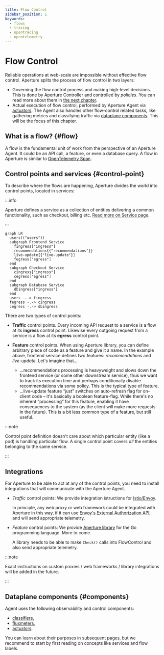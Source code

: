 ```yaml
---
title: Flow Control
sidebar_position: 1
keywords:
  - flows
  - tracing
  - opentracing
  - opentelemetry
---
```


# Flow Control

Reliable operations at web-scale are impossible without effective flow control.
Aperture splits the process of flow control in two layers:

- Governing the flow control process and making high-level decisions. This is
  done by Aperture Controller and controlled by _policies_. You can read more
  about them in [the next chapter][policies].
- Actual execution of flow control, performed by Aperture Agent via
  [actuators][actuators]. The Agent also handles other flow-control related
  tasks, like gathering metrics and classifying traffic via
  [dataplane components](#components). This will be the focus of this chapter.

## What is a flow? {#flow}

A flow is the fundamental unit of work from the perspective of an Aperture
Agent. It could be an API call, a feature, or even a database query. A flow in
Aperture is similar to [OpenTelemetry Span][span].

## Control points and services {#control-point}

To describe where the flows are happening, Aperture divides the world into
control points, located in services:

:::info

Aperture defines a service as a collection of entities delivering a common
functionality, such as checkout, billing etc.
[Read more on Service page](service.md).

:::

```mermaid
graph LR
  users(("users"))
  subgraph Frontend Service
    fingress["ingress"]
    recommendations{{"recommendations"}}
    live-update{{"live-update"}}
    fegress["egress"]
  end
  subgraph Checkout Service
    cingress["ingress"]
    cegress["egress"]
  end
  subgraph Database Service
    dbingress["ingress"]
  end
  users -.-> fingress
  fegress -.-> cingress
  cegress -.-> dbingress
```

There are two types of control points:

- **Traffic** control points. Every incoming API request to a service is a flow
  at its **ingress** control point. Likewise every outgoing request from a
  service is a flow at its **egress** control point.

- **Feature** control points. When using Aperture library, you can define
  arbitrary piece of code as a feature and give it a name. In the example above,
  frontend service defines two features: _recommendations_ and _live-update_.
  Let's imagine that…
  - …recommendations processing is heavyweight and slows down the frontend
    service (or some other downstream service), thus we want to track its
    execution time and perhaps conditionally disable recommendations via some
    policy. This is the typical type of feature.
  - …live-update feature “just” switches on auto-refresh flag for on-client code
    – it's basically a boolean feature-flag. While there's no inherent
    “processing” for this feature, enabling it have consequences to the system
    (as the client will make more requests in the future). This is a bit less
    common type of a feature, but still useful.

:::note

Control point definition doesn't care about which particular entity (like a pod)
is handling particular flow. A single control point covers _all_ the entities
belonging to the same service.

:::

## Integrations

For Aperture to be able to act at any of the control points, you need to install
integrations that will communicate with the Aperture Agent.

- _Traffic_ control points: We provide integration istructions for
  [Istio/Envoy][istio].

  In principle, any web proxy or web framework could be integrated with Aperture
  in this way, if it can use [Envoy's External Authorization API][ext-authz],
  and will send appropriate telemetry.

- _Feature_ control points: We provide [Aperture library][aperture-go] for the
  Go programming language. More to come.

  A library needs to be able to make `Check()` calls into FlowControl and also
  send appropriate telemetry.

:::note

Exact instructions on custom proxies / web frameworks / library integrations
will be added in the future.

:::

## Dataplane components {#components}

Agent uses the following observability and control components:

- [classifiers][classifier],
- [fluxmeters][fluxmeter],
- [actuators][actuators].

You can learn about their purposes in subsequent pages, but we recommend to
start by first reading on concepts like services and flow labels.

[policies]: ../policies/policies.md
[actuators]: ./actuators/actuators.md
[fluxmeter]: ./fluxmeter.md
[classifier]: ./label/classifier.md
[span]: https://opentelemetry.io/docs/reference/specification/trace/api/#span
[istio]: /get-started/istio.md
[ext-authz]:
  https://www.envoyproxy.io/docs/envoy/latest/api-v3/service/auth/v3/external_auth.proto#authorization-service-proto
[aperture-go]: https://github.com/FluxNinja/aperture-go

